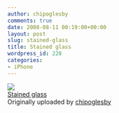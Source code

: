 ```yaml
---
author: chipoglesby
comments: true
date: 2008-08-11 00:19:00+00:00
layout: post
slug: stained-glass
title: Stained glass
wordpress_id: 228
categories:
- iPhone
---
```


[![](http://farm4.static.flickr.com/3186/2751785988_79e20c0bf2.jpg)](http://www.flickr.com/photos/chipoglesby/2751785988/)  
[Stained glass](http://www.flickr.com/photos/chipoglesby/2751785988/)  
Originally uploaded by [chipoglesby](http://www.flickr.com/people/chipoglesby/)

  

